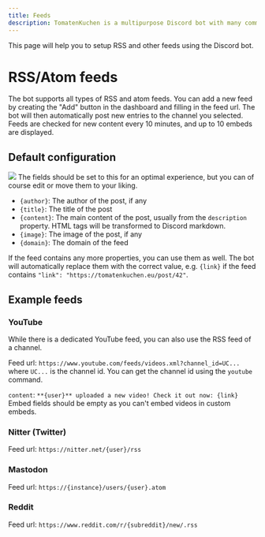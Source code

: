 ```yaml
---
title: Feeds
description: TomatenKuchen is a multipurpose Discord bot with many common and innovative features for your server. Explains how to set up RSS and other feeds
---
```


This page will help you to setup RSS and other feeds using the Discord bot.

# RSS/Atom feeds
The bot supports all types of RSS and atom feeds. You can add a new feed by creating the "Add" button in the dashboard and filling in the feed url.
The bot will then automatically post new entries to the channel you selected.
Feeds are checked for new content every 10 minutes, and up to 10 embeds are displayed.

## Default configuration
![](/img/rss_feeds_default.png)
The fields should be set to this for an optimal experience, but you can of course edit or move them to your liking.

* `{author}`: The author of the post, if any
* `{title}`: The title of the post
* `{content}`: The main content of the post, usually from the `description` property. HTML tags will be transformed to Discord markdown.
* `{image}`: The image of the post, if any
* `{domain}`: The domain of the feed

If the feed contains any more properties, you can use them as well. The bot will automatically replace them with the correct value, e.g. `{link}` if the feed contains `"link": "https://tomatenkuchen.eu/post/42"`.

## Example feeds

### YouTube
While there is a dedicated YouTube feed, you can also use the RSS feed of a channel.

Feed url: `https://www.youtube.com/feeds/videos.xml?channel_id=UC...` where `UC...` is the channel id. You can get the channel id using the `youtube` command.

`content`: `**{user}** uploaded a new video! Check it out now: {link}`
Embed fields should be empty as you can't embed videos in custom embeds.

### Nitter (Twitter)
Feed url: `https://nitter.net/{user}/rss`

### Mastodon
Feed url: `https://{instance}/users/{user}.atom`

### Reddit
Feed url: `https://www.reddit.com/r/{subreddit}/new/.rss`

